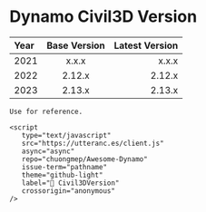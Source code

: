 # Dynamo Civil3D Version

| Year   |      Base Version      |  Latest Version |
|:----------|:-------------:|------:|
| 2021 |  x.x.x | x.x.x |
| 2022 |  2.12.x | 2.12.x |
| 2023 |  2.13.x | 2.13.x |

```{note}
Use for reference.
```

```{raw} html
<script
   type="text/javascript"
   src="https://utteranc.es/client.js"
   async="async"
   repo="chuongmep/Awesome-Dynamo"
   issue-term="pathname"
   theme="github-light"
   label="💬 Civil3DVersion"
   crossorigin="anonymous"
/>
```
